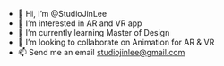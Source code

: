 - 👋 Hi, I’m @StudioJinLee
- 👀 I’m interested in AR and VR app
- 🌱 I’m currently learning Master of Design 
- 💞️ I’m looking to collaborate on Animation for AR & VR
- 📫 Send me an email studiojinlee@gmail.com

<!---
StudioJinLee/StudioJinLee is a ✨ special ✨ repository because its `README.md` (this file) appears on your GitHub profile.
You can click the Preview link to take a look at your changes.
--->
